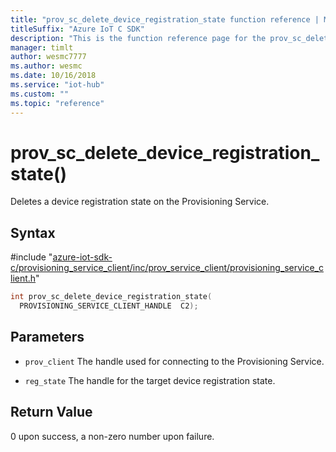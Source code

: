 ```yaml
---                             
title: "prov_sc_delete_device_registration_state function reference | Microsoft Docs" 
titleSuffix: "Azure IoT C SDK"            
description: "This is the function reference page for the prov_sc_delete_device_registration_state() function in the Azure IoT C SDK. This SDK is used with Azure IoT Hub and Azure IoT Hub Device Provisioning Service"            
manager: timlt                 
author: wesmc7777              
ms.author: wesmc               
ms.date: 10/16/2018                    
ms.service: "iot-hub"             
ms.custom: ""                
ms.topic: "reference"        
---                            
```


# prov_sc_delete_device_registration_state()

Deletes a device registration state on the Provisioning Service.

## Syntax

\#include "[azure-iot-sdk-c/provisioning_service_client/inc/prov_service_client/provisioning_service_client.h](../provisioning-service-client-h.md)"  
```C
int prov_sc_delete_device_registration_state(
  PROVISIONING_SERVICE_CLIENT_HANDLE  C2);
```

## Parameters
* `prov_client` The handle used for connecting to the Provisioning Service. 

* `reg_state` The handle for the target device registration state.

## Return Value
0 upon success, a non-zero number upon failure.

